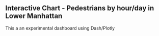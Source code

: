 ## Interactive Chart - Pedestrians by hour/day in Lower Manhattan

This a an experimental dashboard using Dash/Plotly